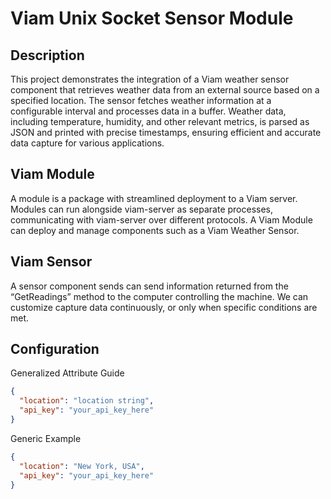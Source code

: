 # Viam Unix Socket Sensor Module
## Description

This project demonstrates the integration of a Viam weather sensor component that retrieves weather data from an external source based on a specified location. The sensor fetches weather information at a configurable interval and processes data in a buffer. Weather data, including temperature, humidity, and other relevant metrics, is parsed as JSON and printed with precise timestamps, ensuring efficient and accurate data capture for various applications.

## Viam Module

A module is a package with streamlined deployment to a Viam server. Modules can run alongside viam-server as separate processes, communicating with viam-server over different protocols. A Viam Module can deploy and manage components such as a Viam Weather Sensor.

## Viam Sensor

A sensor component sends can send information returned from the “GetReadings” method to the computer controlling the machine. We can customize capture data continuously, or only when specific conditions are met.

## Configuration

Generalized Attribute Guide
```json
{
  "location": "location string",
  "api_key": "your_api_key_here"
}
```

Generic Example
```json
{
  "location": "New York, USA",
  "api_key": "your_api_key_here"
}
```
